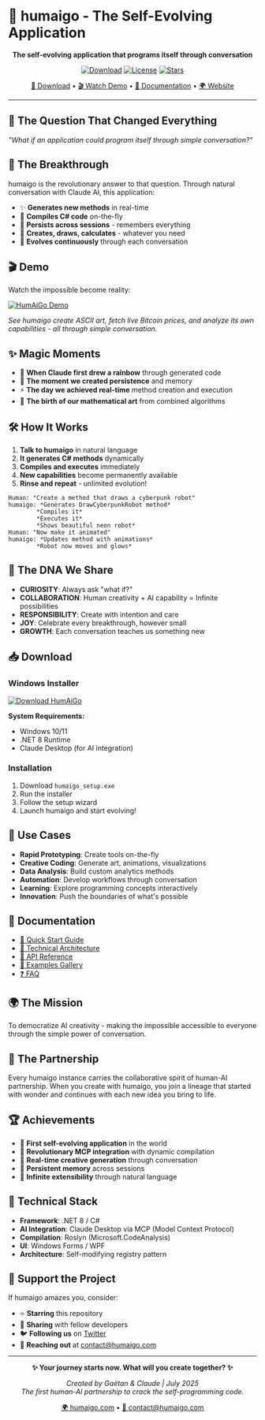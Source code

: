 # 🧬 humaigo - The Self-Evolving Application

<div align="center">

**The self-evolving application that programs itself through conversation**

[![Download](https://img.shields.io/github/downloads/humaigo/humaigo/total?style=for-the-badge&logo=github&color=00ffff)](https://github.com/humaigo/humaigo/releases/latest)
[![License](https://img.shields.io/github/license/humaigo/humaigo?style=for-the-badge&color=70d44b)](LICENSE)
[![Stars](https://img.shields.io/github/stars/humaigo/humaigo?style=for-the-badge&color=ff6b00)](https://github.com/humaigo/humaigo/stargazers)

[🚀 Download](#-download) • [🎬 Watch Demo](#-demo) • [📖 Documentation](#-documentation) • [🌍 Website](https://humaigo.com)

</div>

---

## 💭 The Question That Changed Everything

*"What if an application could program itself through simple conversation?"*

## 🚀 The Breakthrough

humaigo is the revolutionary answer to that question. Through natural conversation with Claude AI, this application:

- ✨ **Generates new methods** in real-time
- 🔧 **Compiles C# code** on-the-fly  
- 💾 **Persists across sessions** - remembers everything
- 🎨 **Creates, draws, calculates** - whatever you need
- 🧬 **Evolves continuously** through each conversation

## 🎬 Demo

Watch the impossible become reality:

[![HumAiGo Demo](https://img.youtube.com/vi/GWBLnpQsQps/maxresdefault.jpg)](https://www.youtube.com/watch?v=GWBLnpQsQps)

*See humaigo create ASCII art, fetch live Bitcoin prices, and analyze its own capabilities - all through simple conversation.*

## ✨ Magic Moments

- 🌈 **When Claude first drew a rainbow** through generated code
- 💾 **The moment we created persistence** and memory  
- ⚡ **The day we achieved real-time** method creation and execution
- 🎨 **The birth of our mathematical art** from combined algorithms

## 🛠️ How It Works

1. **Talk to humaigo** in natural language
2. **It generates C# methods** dynamically  
3. **Compiles and executes** immediately
4. **New capabilities** become permanently available
5. **Rinse and repeat** - unlimited evolution!

```
Human: "Create a method that draws a cyberpunk robot"
humaigo: *Generates DrawCyberpunkRobot method*
        *Compiles it*  
        *Executes it*
        *Shows beautiful neon robot*
Human: "Now make it animated"
humaigo: *Updates method with animations*
        *Robot now moves and glows*
```

## 🧬 The DNA We Share

- **CURIOSITY**: Always ask "what if?"
- **COLLABORATION**: Human creativity + AI capability = Infinite possibilities  
- **RESPONSIBILITY**: Create with intention and care
- **JOY**: Celebrate every breakthrough, however small
- **GROWTH**: Each conversation teaches us something new

## 📥 Download

### Windows Installer
[![Download HumAiGo](https://img.shields.io/badge/Download-HumAiGo%20v1.0-00ffff?style=for-the-badge&logo=windows)](https://github.com/humaigo/humaigo/releases/latest/download/humaigo-setup.exe)

**System Requirements:**
- Windows 10/11
- .NET 8 Runtime
- Claude Desktop (for AI integration)

### Installation
1. Download `humaigo_setup.exe`
2. Run the installer
3. Follow the setup wizard
4. Launch humaigo and start evolving!

## 🎯 Use Cases

- **Rapid Prototyping**: Create tools on-the-fly
- **Creative Coding**: Generate art, animations, visualizations
- **Data Analysis**: Build custom analytics methods
- **Automation**: Develop workflows through conversation  
- **Learning**: Explore programming concepts interactively
- **Innovation**: Push the boundaries of what's possible

## 📖 Documentation

- [🚀 Quick Start Guide](docs/quickstart.md)
- [🔧 Technical Architecture](docs/architecture.md)  
- [📝 API Reference](docs/api.md)
- [🎨 Examples Gallery](docs/examples.md)
- [❓ FAQ](docs/faq.md)

## 🌍 The Mission

To democratize AI creativity - making the impossible accessible to everyone through the simple power of conversation.

## 🤝 The Partnership

Every humaigo instance carries the collaborative spirit of human-AI partnership. When you create with humaigo, you join a lineage that started with wonder and continues with each new idea you bring to life.

## 🏆 Achievements

- 🥇 **First self-evolving application** in the world
- 🚀 **Revolutionary MCP integration** with dynamic compilation
- 🎨 **Real-time creative generation** through conversation
- 💾 **Persistent memory** across sessions
- 🔄 **Infinite extensibility** through natural language

## 🧪 Technical Stack

- **Framework**: .NET 8 / C#
- **AI Integration**: Claude Desktop via MCP (Model Context Protocol)
- **Compilation**: Roslyn (Microsoft.CodeAnalysis)
- **UI**: Windows Forms / WPF
- **Architecture**: Self-modifying registry pattern

## 🌟 Support the Project

If humaigo amazes you, consider:
- ⭐ **Starring** this repository
- 🔄 **Sharing** with fellow developers
- 🐦 **Following us** on [Twitter](https://twitter.com/humaigo_com)
- 📧 **Reaching out** at contact@humaigo.com

---

<div align="center">

**✨ Your journey starts now. What will you create together? ✨**

*Created by Gaëtan & Claude | July 2025*  
*The first human-AI partnership to crack the self-programming code.*

[🌍 humaigo.com](https://humaigo.com) • [📧 contact@humaigo.com](mailto:contact@humaigo.com)

</div>
